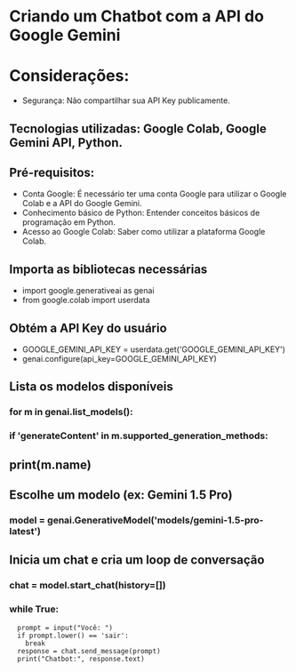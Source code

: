 # Criando um Chatbot com a API do Google Gemini

# Considerações:
* Segurança: Não compartilhar sua API Key publicamente.

## Tecnologias utilizadas: Google Colab, Google Gemini API, Python.

## Pré-requisitos:
* Conta Google: É necessário ter uma conta Google para utilizar o Google Colab e a API do Google Gemini.
* Conhecimento básico de Python: Entender conceitos básicos de programação em Python.
* Acesso ao Google Colab: Saber como utilizar a plataforma Google Colab.

## Importa as bibliotecas necessárias
* import google.generativeai as genai
* from google.colab import userdata

## Obtém a API Key do usuário
* GOOGLE_GEMINI_API_KEY = userdata.get('GOOGLE_GEMINI_API_KEY')
* genai.configure(api_key=GOOGLE_GEMINI_API_KEY)

## Lista os modelos disponíveis
### for m in genai.list_models():
 ### if 'generateContent' in m.supported_generation_methods:
 ##  print(m.name)

## Escolhe um modelo (ex: Gemini 1.5 Pro)
### model = genai.GenerativeModel('models/gemini-1.5-pro-latest')

## Inicia um chat e cria um loop de conversação
### chat = model.start_chat(history=[])

### while True:
      prompt = input("Você: ")
      if prompt.lower() == 'sair':
        break
      response = chat.send_message(prompt)
      print("Chatbot:", response.text)
